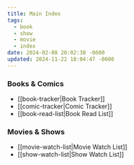 ```yaml
---
title: Main Index
tags:
  - book
  - show
  - movie
  - index
date: 2024-02-08 20:02:38 -0600
updated: 2024-11-22 18:04:47 -0600
---
```


### Books & Comics

* [[book-tracker|Book Tracker]]
* [[comic-tracker|Comic Tracker]]
* [[book-read-list|Book Read List]]

### Movies & Shows

* [[movie-watch-list|Movie Watch List]]
* [[show-watch-list|Show Watch List]]
